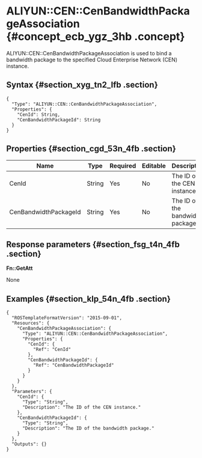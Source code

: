 # ALIYUN::CEN::CenBandwidthPackageAssociation {#concept_ecb_ygz_3hb .concept}

ALIYUN::CEN::CenBandwidthPackageAssociation is used to bind a bandwidth package to the specified Cloud Enterprise Network \(CEN\) instance.

## Syntax {#section_xyg_tn2_lfb .section}

```language-json
{
  "Type": "ALIYUN::CEN::CenBandwidthPackageAssociation",
  "Properties": {
    "CenId": String,
    "CenBandwidthPackageId": String
  }
}
```

## Properties {#section_cgd_53n_4fb .section}

|Name|Type|Required|Editable|Description|Validity|
|----|----|--------|--------|-----------|--------|
|CenId|String|Yes|No|The ID of the CEN instance.|None|
|CenBandwidthPackageId|String|Yes|No|The ID of the bandwidth package.|None|

## Response parameters {#section_fsg_t4n_4fb .section}

**Fn::GetAtt**

None

## Examples {#section_klp_54n_4fb .section}

```language-json
{
  "ROSTemplateFormatVersion": "2015-09-01",
  "Resources": {
    "CenBandwidthPackageAssociation": {
      "Type": "ALIYUN::CEN::CenBandwidthPackageAssociation",
      "Properties": {
        "CenId": {
          "Ref": "CenId"
        },
        "CenBandwidthPackageId": {
          "Ref": "CenBandwidthPackageId"
        }
      }
    }
  },
  "Parameters": {
    "CenId": {
      "Type": "String",
      "Description": "The ID of the CEN instance."
    },
    "CenBandwidthPackageId": {
      "Type": "String",
      "Description": "The ID of the bandwidth package."
    }
  },
  "Outputs": {}
}
```

